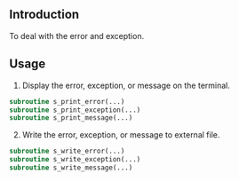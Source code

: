 ## Introduction

To deal with the error and exception.

## Usage

1. Display the error, exception, or message on the terminal.

```fortran
subroutine s_print_error(...)
subroutine s_print_exception(...)
subroutine s_print_message(...)
```

2. Write the error, exception, or message to external file.

```fortran
subroutine s_write_error(...)
subroutine s_write_exception(...)
subroutine s_write_message(...)
```
